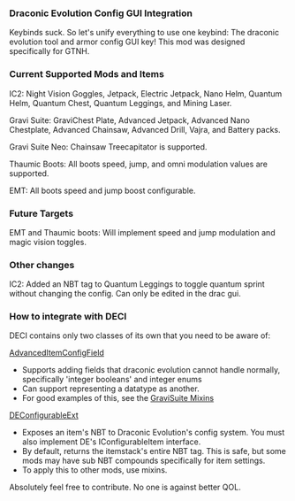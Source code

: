 ### Draconic Evolution Config GUI Integration
Keybinds suck. So let's unify everything to use one keybind: The draconic evolution tool and armor config GUI key! This mod was designed specifically for GTNH.

### Current Supported Mods and Items
IC2: Night Vision Goggles, Jetpack, Electric Jetpack, Nano Helm, Quantum Helm, Quantum Chest, Quantum Leggings, and Mining Laser.

Gravi Suite: GraviChest Plate, Advanced Jetpack, Advanced Nano Chestplate, Advanced Chainsaw, Advanced Drill, Vajra, and Battery packs.

Gravi Suite Neo: Chainsaw Treecapitator is supported.

Thaumic Boots: All boots speed, jump, and omni modulation values are supported.

EMT: All boots speed and jump boost configurable.

### Future Targets
EMT and Thaumic boots: Will implement speed and jump modulation and magic vision toggles.

### Other changes
IC2: Added an NBT tag to Quantum Leggings to toggle quantum sprint without changing the config. Can only be edited in the drac gui.

### How to integrate with DECI
DECI contains only two classes of its own that you need to be aware of:

[AdvancedItemConfigField](https://github.com/Drathonix/DEConfig-Integration/blob/main/src/main/java/com/drathonix/deconfigintegration/bridge/AdvancedItemConfigField.java)
* Supports adding fields that draconic evolution cannot handle normally, specifically 'integer booleans' and integer enums
* Can support representing a datatype as another.
* For good examples of this, see the [GraviSuite Mixins](https://github.com/Drathonix/DEConfig-Integration/tree/main/src/main/java/com/drathonix/deconfigintegration/mixins/gravisuite)

[DEConfigurableExt](https://github.com/Drathonix/DEConfig-Integration/blob/main/src/main/java/com/drathonix/deconfigintegration/bridge/DEConfigurableExt.java)
* Exposes an item's NBT to Draconic Evolution's config system. You must also implement DE's IConfigurableItem interface.
* By default, returns the itemstack's entire NBT tag. This is safe, but some mods may have sub NBT compounds specifically for item settings.
* To apply this to other mods, use mixins.

Absolutely feel free to contribute. No one is against better QOL.
